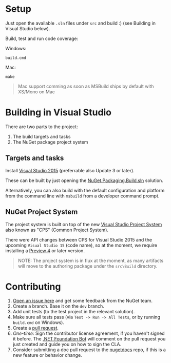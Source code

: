 # Setup

Just open the available `.sln` files under `src` and build :) (see Building in Visual Studio below).

Build, test and run code coverage:

Windows:

    build.cmd

Mac:

    make

> Mac support comming as soon as MSBuild ships by default with XS/Mono on Mac


# Building in Visual Studio

There are two parts to the project:
1. The build targets and tasks
2. The NuGet package project system

## Targets and tasks

Install [Visual Studio 2015](https://www.visualstudio.com/) (preferrable also Update 3 or later).

These can be built by just opening the [NuGet.Packaging.Build.sln](src\Build\NuGet.Packaging.Build.sln) solution.

Alternatively, you can also build with the default configuration and platform from the command line with `msbuild` 
from a developer command prompt.

## NuGet Project System

The project system is built on top of the new [Visual Studio Project System](https://github.com/Microsoft/VSProjectSystem/) 
also known as "CPS" (Common Project System). 

There were API changes between CPS for Visual Studio 2015 and the upcoming `Visual Studio 15` (code name), so 
at the moment, we require installing a [Preview 4](https://www.visualstudio.com/en-us/news/releasenotes/vs15-relnotes) 
or later version. 

> NOTE: The project system is in flux at the moment, as many artifacts will move to the authoring package 
> under the `src\Build` directory.

# Contributing

1. [Open an issue here](https://github.com/NuGet/Home/issues) and get some feedback from the NuGet team.
1. Create a branch. Base it on the `dev` branch.
1. Add unit tests (to the test project in the relevant solution).
1. Make sure all tests pass (via `Test -> Run -> All Tests`, or by running `build.cmd` on Windows).
1. Create a [pull request](https://github.com/NuGet/NuGet.Build.Packaging/pulls).
1. _One-time_: Sign the contributor license agreement, if you haven't signed it before. 
   The [.NET Foundation Bot](https://github.com/dnfclas) will comment on the pull request you just 
   created and guide you on how to sign the CLA.
1. Consider submitting a doc pull request to the [nugetdocs](https://github.com/NuGet/NuGetDocs/tree/master/NuGet.Docs) 
   repo, if this is a new feature or behavior change.